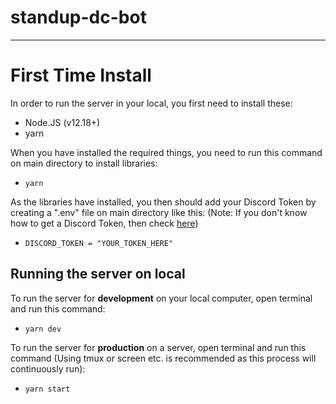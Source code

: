 # standup-dc-bot

---

# First Time Install

In order to run the server in your local, you first need to install these:

-   Node.JS (v12.18+)
-   yarn

When you have installed the required things, you need to run this command on main directory to install libraries:

-   `yarn`

As the libraries have installed, you then should add your Discord Token by creating a ".env" file on main directory like this:
(Note: If you don't know how to get a Discord Token, then check [here](https://github.com/msteknoadam/standup-dc-bot/blob/master/GETTING_DISCORD_TOKEN.md))

-   `DISCORD_TOKEN = "YOUR_TOKEN_HERE"`

## Running the server on local

To run the server for **development** on your local computer, open terminal and run this command:

-   `yarn dev`

To run the server for **production** on a server, open terminal and run this command (Using tmux or screen etc. is recommended as this process will continuously run):

-   `yarn start`
